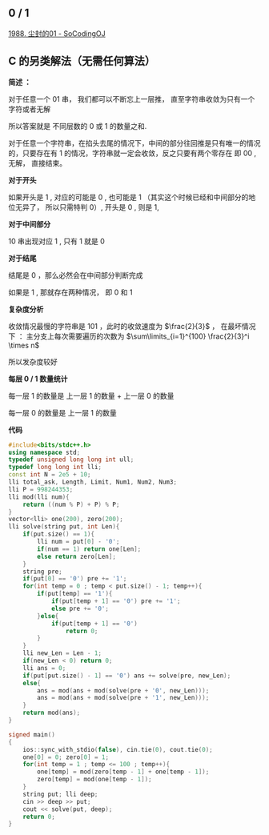 ## 0 / 1

[1988. 尘封的01 - SoCodingOJ](https://oj.socoding.cn/p/1988)

## C 的另类解法（无需任何算法）



**简述 ：**

对于任意一个 $01$ 串， 我们都可以不断忘上一层推， 直至字符串收敛为只有一个字符或者无解

所以答案就是 不同层数的 $0$ 或 $1$ 的数量之和.



对于任意一个字符串，在掐头去尾的情况下，中间的部分往回推是只有唯一的情况的，只要存在有 $1$ 的情况，字符串就一定会收敛，反之只要有两个零存在 即 $00$ , 无解， 直接结束。



**对于开头**

如果开头是 $1$ , 对应的可能是 $0$  , 也可能是 $1$ （其实这个时候已经和中间部分的地位无异了， 所以只需特判 $0$）,  开头是 $0$ , 则是 $1$, 

**对于中间部分**

$10$ 串出现对应 $1$ , 只有 $1$ 就是 $0$

**对于结尾**

结尾是 $0$  ，那么必然会在中间部分判断完成

如果是 $1$ , 那就存在两种情况， 即 $0$ 和 $1$ 



**复杂度分析**

收敛情况最慢的字符串是 $101$ ，此时的收敛速度为 $\frac{2}{3}$ ， 在最坏情况下 ： 主分支上每次需要遍历的次数为 $\sum\limits_{i=1}^{100} \frac{2}{3}^i \times n$ 

所以发杂度较好



**每层 0 / 1 数量统计**

每一层 $1$ 的数量是 上一层 $1$ 的数量 + 上一层 $0$ 的数量

每一层 $0$ 的数量是 上一层 $1$ 的数量



**代码**

```c++
#include<bits/stdc++.h>
using namespace std;
typedef unsigned long long int ull;
typedef long long int lli;
const int N = 2e5 + 10;
lli total_ask, Length, Limit, Num1, Num2, Num3;
lli P = 998244353;
lli mod(lli num){
    return ((num % P) + P) % P;
}
vector<lli> one(200), zero(200);
lli solve(string put, int Len){
    if(put.size() == 1){
        lli num = put[0] - '0';
        if(num == 1) return one[Len];
        else return zero[Len];
    }
    string pre;
    if(put[0] == '0') pre += '1';
    for(int temp = 0 ; temp < put.size() - 1; temp++){
        if(put[temp] == '1'){
            if(put[temp + 1] == '0') pre += '1';
            else pre += '0';
        }else{
            if(put[temp + 1] == '0')
                return 0;
        }
    }
    lli new_Len = Len - 1;
    if(new_Len < 0) return 0;
    lli ans = 0;
    if(put[put.size() - 1] == '0') ans += solve(pre, new_Len);
    else{
        ans = mod(ans + mod(solve(pre + '0', new_Len)));
        ans = mod(ans + mod(solve(pre + '1', new_Len)));
    }
    return mod(ans);
}

signed main()
{
    ios::sync_with_stdio(false), cin.tie(0), cout.tie(0);
    one[0] = 0; zero[0] = 1;
    for(int temp = 1 ; temp <= 100 ; temp++){
        one[temp] = mod(zero[temp - 1] + one[temp - 1]);
        zero[temp] = mod(one[temp - 1]);
    }
    string put; lli deep;
    cin >> deep >> put;
    cout << solve(put, deep);
    return 0;
}
```

